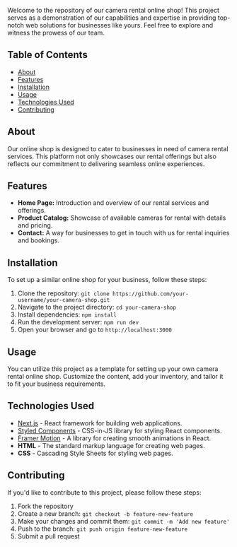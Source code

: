 Welcome to the repository of our camera rental online shop! This project serves as a demonstration of our capabilities and expertise in providing top-notch web solutions for businesses like yours. Feel free to explore and witness the prowess of our team.

## Table of Contents

- [About](#about)
- [Features](#features)
- [Installation](#installation)
- [Usage](#usage)
- [Technologies Used](#technologies-used)
- [Contributing](#contributing)

## About

Our online shop is designed to cater to businesses in need of camera rental services. This platform not only showcases our rental offerings but also reflects our commitment to delivering seamless online experiences.

## Features

- **Home Page:** Introduction and overview of our rental services and offerings.
- **Product Catalog:** Showcase of available cameras for rental with details and pricing.
- **Contact:** A way for businesses to get in touch with us for rental inquiries and bookings.

## Installation

To set up a similar online shop for your business, follow these steps:

1. Clone the repository: `git clone https://github.com/your-username/your-camera-shop.git`
2. Navigate to the project directory: `cd your-camera-shop`
3. Install dependencies: `npm install`
4. Run the development server: `npm run dev`
5. Open your browser and go to `http://localhost:3000`

## Usage

You can utilize this project as a template for setting up your own camera rental online shop. Customize the content, add your inventory, and tailor it to fit your business requirements.

## Technologies Used

- [Next.js](https://nextjs.org/) - React framework for building web applications.
- [Styled Components](https://styled-components.com/) - CSS-in-JS library for styling React components.
- [Framer Motion](https://www.framer.com/motion/) - A library for creating smooth animations in React.
- **HTML** - The standard markup language for creating web pages.
- **CSS** - Cascading Style Sheets for styling web pages.

## Contributing

If you'd like to contribute to this project, please follow these steps:

1. Fork the repository
2. Create a new branch: `git checkout -b feature-new-feature`
3. Make your changes and commit them: `git commit -m 'Add new feature'`
4. Push to the branch: `git push origin feature-new-feature`
5. Submit a pull request
